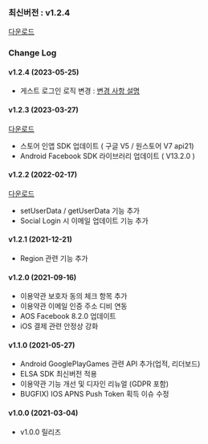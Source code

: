 ### 최신버전 : v1.2.4

[다운로드](https://xyuditqzezxs1008973.cdn.ntruss.com/sdk/GAMEPOT_Unreal_SDK_Release_230420.zip)


### Change Log

#### v1.2.4 (2023-05-25)

- 게스트 로그인 로직 변경 : [변경 사항 설명](https://docs.gamepot.io/undefined/gamepot_faq#ver-3.5.1)
  
#### v1.2.3 (2023-03-27)

[다운로드](https://xyuditqzezxs1008973.cdn.ntruss.com/sdk/GAMEPOT_Unreal_SDK_Release_230327.zip)

- 스토어 인앱 SDK 업데이트 ( 구글 V5 / 원스토어 V7 api21) 
- Android Facebook SDK 라이브러리 업데이트 ( V13.2.0 )


#### v1.2.2 (2022-02-17)

[다운로드](https://xyuditqzezxs1008973.cdn.ntruss.com/sdk/GAMEPOT_Unreal_SDK_20220217.zip)

- setUserData / getUserData 기능 추가
- Social Login 시 이메일 업데이트 기능 추가

#### v1.2.1 (2021-12-21)

- Region 관련 기능 추가

#### v1.2.0 (2021-09-16)

- 이용약관 보호자 동의 체크 항목 추가
- 이용약관 이메일 인증 주소 디비 연동
- AOS Facebook 8.2.0 업데이트
- iOS 결제 관련 안정상 강화

#### v1.1.0 (2021-05-27)

- Android GooglePlayGames 관련 API 추가(업적, 리더보드)
- ELSA SDK 최신버전 적용
- 이용약관 기능 개선 및 디자인 리뉴얼 (GDPR 포함)
- BUGFIX) IOS APNS Push Token 획득 이슈 수정

#### v1.0.0 (2021-03-04)

- v1.0.0 릴리즈

